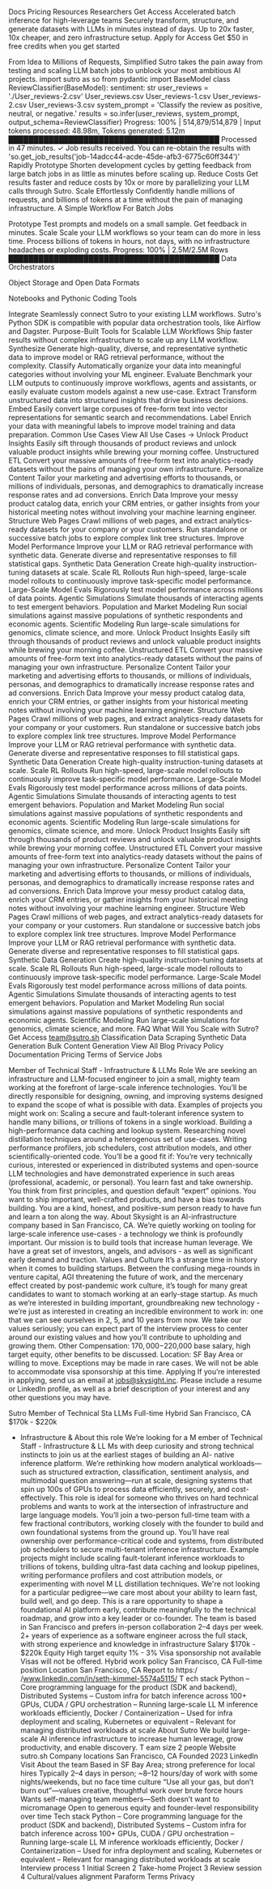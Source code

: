 Docs
Pricing
Resources
Researchers
Get Access
Accelerated batch inference for
high-leverage teams
Securely transform, structure, and generate datasets with LLMs in minutes instead of days. Up to 20x faster, 10x cheaper, and zero infrastructure setup.
Apply for Access
Get $50 in free credits when you get started

From Idea to Millions of Requests, Simplified
Sutro takes the pain away from testing and scaling LLM batch jobs to unblock your most ambitious AI projects.
import sutro as so
from pydantic import BaseModel
class ReviewClassifier(BaseModel):
    sentiment: str
user_reviews = './User_reviews-2.csv'
User_reviews.csv
User_reviews-1.csv
User_reviews-2.csv
User_reviews-3.csv
system_prompt = 'Classify the review as positive, neutral, or negative.'
results = so.infer(user_reviews, system_prompt, output_schema=ReviewClassifier)
Progress: 100% | 514,879/514,879 | Input tokens processed: 48.98m, Tokens generated: 5.12m
██████████████████████████████████████████
Processed in 47 minutes.
✓ Job results received. You can re-obtain the results with 'so.get_job_results('job-14adcc44-acde-45de-afb3-6775c60ff344')'
Rapidly Prototype
Shorten development cycles by getting feedback from large batch jobs in as little as minutes before scaling up.
Reduce Costs
Get results faster and reduce costs by 10x or more by parallelizing your LLM calls through Sutro.
Scale Effortlessly
Confidently handle millions of requests, and billions of tokens at a time without the pain of managing infrastructure.
A Simple Workflow For Batch Jobs

Prototype
Test prompts and models on a small sample. Get feedback in minutes.
Scale
Scale your LLM workflows so your team can do more in less time. Process billions of tokens in hours, not days, with no infrastructure headaches or exploding costs.
Progress: 100% | 2.5M/2.5M Rows
██████████████████████████████████████████
Data Orchestrators






Object Storage and Open Data Formats



Notebooks and Pythonic Coding Tools



Integrate
Seamlessly connect Sutro to your existing LLM workflows. Sutro's Python SDK is compatible with popular data orchestration tools, like Airflow and Dagster.
Purpose-Built Tools for Scalable LLM Workflows
Ship faster results without complex infrastructure to scale up any LLM workflow.
Synthesize
Generate high-quality, diverse, and representative synthetic data to improve model or RAG retrieval performance, without the complexity.
Classify
Automatically organize your data into meaningful categories without involving your ML engineer.
Evaluate
Benchmark your LLM outputs to continuously improve workflows, agents and assistants, or easily evaluate custom models against a new use-case.
Extract
Transform unstructured data into structured insights that drive business decisions.
Embed
Easily convert large corpuses of free-form text into vector representations for semantic search and recommendations.
Label
Enrich your data with meaningful labels to improve model training and data preparation.
Common Use Cases
View All Use Cases →
Unlock Product Insights
Easily sift through thousands of product reviews and unlock valuable product insights while brewing your morning coffee.
Unstructured ETL
Convert your massive amounts of free-form text into analytics-ready datasets without the pains of managing your own infrastructure.
Personalize Content
Tailor your marketing and advertising efforts to thousands, or millions of individuals, personas, and demographics to dramatically increase response rates and ad conversions.
Enrich Data
Improve your messy product catalog data, enrich your CRM entries, or gather insights from your historical meeting notes without involving your machine learning engineer.
Structure Web Pages
Crawl millions of web pages, and extract analytics-ready datasets for your company or your customers. Run standalone or successive batch jobs to explore complex link tree structures.
Improve Model Performance
Improve your LLM or RAG retrieval performance with synthetic data. Generate diverse and representative responses to fill statistical gaps.
Synthetic Data Generation
Create high-quality instruction-tuning datasets at scale.
Scale RL Rollouts
Run high-speed, large-scale model rollouts to continuously improve task-specific model performance.
 Large-Scale Model Evals
Rigorously test model performance across millions of data points.
Agentic Simulations
Simulate thousands of interacting agents to test emergent behaviors.
Population and Market Modeling
Run social simulations against massive populations of synthetic respondents and economic agents.
Scientific Modeling
Run large-scale simulations for genomics, climate science, and more.
Unlock Product Insights
Easily sift through thousands of product reviews and unlock valuable product insights while brewing your morning coffee.
Unstructured ETL
Convert your massive amounts of free-form text into analytics-ready datasets without the pains of managing your own infrastructure.
Personalize Content
Tailor your marketing and advertising efforts to thousands, or millions of individuals, personas, and demographics to dramatically increase response rates and ad conversions.
Enrich Data
Improve your messy product catalog data, enrich your CRM entries, or gather insights from your historical meeting notes without involving your machine learning engineer.
Structure Web Pages
Crawl millions of web pages, and extract analytics-ready datasets for your company or your customers. Run standalone or successive batch jobs to explore complex link tree structures.
Improve Model Performance
Improve your LLM or RAG retrieval performance with synthetic data. Generate diverse and representative responses to fill statistical gaps.
Synthetic Data Generation
Create high-quality instruction-tuning datasets at scale.
Scale RL Rollouts
Run high-speed, large-scale model rollouts to continuously improve task-specific model performance.
 Large-Scale Model Evals
Rigorously test model performance across millions of data points.
Agentic Simulations
Simulate thousands of interacting agents to test emergent behaviors.
Population and Market Modeling
Run social simulations against massive populations of synthetic respondents and economic agents.
Scientific Modeling
Run large-scale simulations for genomics, climate science, and more.
Unlock Product Insights
Easily sift through thousands of product reviews and unlock valuable product insights while brewing your morning coffee.
Unstructured ETL
Convert your massive amounts of free-form text into analytics-ready datasets without the pains of managing your own infrastructure.
Personalize Content
Tailor your marketing and advertising efforts to thousands, or millions of individuals, personas, and demographics to dramatically increase response rates and ad conversions.
Enrich Data
Improve your messy product catalog data, enrich your CRM entries, or gather insights from your historical meeting notes without involving your machine learning engineer.
Structure Web Pages
Crawl millions of web pages, and extract analytics-ready datasets for your company or your customers. Run standalone or successive batch jobs to explore complex link tree structures.
Improve Model Performance
Improve your LLM or RAG retrieval performance with synthetic data. Generate diverse and representative responses to fill statistical gaps.
Synthetic Data Generation
Create high-quality instruction-tuning datasets at scale.
Scale RL Rollouts
Run high-speed, large-scale model rollouts to continuously improve task-specific model performance.
 Large-Scale Model Evals
Rigorously test model performance across millions of data points.
Agentic Simulations
Simulate thousands of interacting agents to test emergent behaviors.
Population and Market Modeling
Run social simulations against massive populations of synthetic respondents and economic agents.
Scientific Modeling
Run large-scale simulations for genomics, climate science, and more.
FAQ
What Will You Scale with Sutro?
Get Access
team@sutro.sh
Classification
Data Scraping
Synthetic Data Generation
Bulk Content Generation
View All
Blog
Privacy Policy
Documentation
Pricing
Terms of Service
Jobs


Member of Technical Staff - Infrastructure & LLMs
Role
We are seeking an infrastructure and LLM-focused engineer to join a small, mighty team working at the forefront of large-scale inference technologies. You’ll be directly responsible for designing, owning, and improving systems designed to expand the scope of what is possible with data.
Examples of projects you might work on:
Scaling a secure and fault-tolerant inference system to handle many billions, or trillions of tokens in a single workload.
Building a high-performance data caching and lookup system.
Researching novel distillation techniques around a heterogenous set of use-cases.
Writing performance profilers, job schedulers, cost attribution models, and other scientifically-oriented code.
You’ll be a good fit if:
You’re very technically curious, interested or experienced in distributed systems and open-source LLM technologies and have demonstrated experience in such areas (professional, academic, or personal).
You learn fast and take ownership. 
You think from first principles, and question default “expert” opinions. 
You want to ship important, well-crafted products, and have a bias towards building.
You are a kind, honest, and positive-sum person ready to have fun and learn a ton along the way.
About 
Skysight is an AI-infrastructure company based in San Francisco, CA. We’re quietly working on tooling for large-scale inference use-cases - a technology we think is profoundly important. Our mission is to build tools that increase human leverage. 
We have a great set of investors, angels, and advisors - as well as significant early demand and traction.
Values and Culture
It’s a strange time in history when it comes to building startups. Between the confusing mega-rounds in venture capital, AGI threatening the future of work, and the mercenary effect created by post-pandemic work culture, it’s tough for many great candidates to want to stomach working at an early-stage startup. 
As much as we’re interested in building important, groundbreaking new technology - we’re just as interested in creating an incredible environment to work in: one that we can see ourselves in 2, 5, and 10 years from now. We take our values seriously; you can expect part of the interview process to center around our existing values and how you’ll contribute to upholding and growing them.
Other
Compensation: $170,000-$220,000 base salary, high target equity, other benefits to be discussed.
Location: SF Bay Area or willing to move. Exceptions may be made in rare cases.
We will not be able to accommodate visa sponsorship at this time.
Applying
If you’re interested in applying, send us an email at jobs@skysight.inc. Please include a resume or LinkedIn profile, as well as a brief description of your interest and any other questions you may have.


Sutro
Member of Technical Sta 
LLMs
Full-time Hybrid San Francisco, CA $170k - $220k
- Infrastructure &
About this role
We’re looking for a M
ember of Technical Staff - Infrastructure &
LL
Ms with deep
curiosity and strong technical instincts to join us at the earliest stages of building an AI-
native inference platform. We’re rethinking how modern analytical workloads—such as
structured extraction, classification, sentiment analysis, and multimodal question
answering—run at scale, designing systems that spin up 100s of GPUs to process data
efficiently, securely, and cost-effectively. This role is ideal for someone who thrives on
hard technical problems and wants to work at the intersection of infrastructure and
large language models. You’ll join a two-person full-time team with a few fractional
contributors, working closely with the founder to build and own foundational systems
from the ground up.
You’ll have real ownership over performance-critical code and systems, from
distributed job schedulers to secure multi-tenant inference infrastructure. Example
projects might include scaling fault-tolerant inference workloads to trillions of tokens,
building ultra-fast data caching and lookup pipelines, writing performance profilers and
cost attribution models, or experimenting with novel
M
LL
distillation techniques. We're
not looking for a particular pedigree—we care most about your ability to learn fast,
build well, and go deep. This is a rare opportunity to shape a foundational AI platform
early, contribute meaningfully to the technical roadmap, and grow into a key leader or
co-founder. The team is based in San Francisco and prefers in-person collaboration 2–4
days per week.
2+ years of experience
as a software engineer across the full stack, with strong experience and
knowledge in infrastructure
Salary
$170k - $220k
Equity
High target equity 1% - 3%
Visa sponsorship not available
Visas will not be offered.
Hybrid work policy
San Francisco, CA
Full-time position
Location
San Francisco, CA
Report to
https:/ /www.linkedin.com/in/seth-kimmel-5574a5115/
T ech stack
Python – Core programming language for the product (SDK and backend),
Distributed Systems – Custom infra for batch inference across 100+ GPUs, CUDA
/ GPU orchestration – Running large-scale
LL
M inference workloads efficiently,
Docker / Containerization – Used for infra deployment and scaling, Kubernetes or
equivalent – Relevant for managing distributed workloads at scale
About Sutro
We build large-scale AI inference infrastructure to increase human leverage, grow
productivity, and enable discovery.
T eam size
2 people
Website
sutro.sh
Company locations
San Francisco, CA
Founded
2023
LinkedIn
Visit
About the team
Based in SF Bay Area; strong preference for local hires
Typically 2–4 days in person; ~8–12 hours/day of work with some nights/weekends,
but no face time culture
“Use all your gas, but don’t burn out”—values creative, thoughtful work over brute
force hours
Wants self-managing team members—Seth doesn’t want to micromanage
Open to generous equity and founder-level responsibility over time
Tech stack
Python – Core programming language for the product (SDK and backend), Distributed
Systems – Custom infra for batch inference across 100+ GPUs, CUDA / GPU
orchestration – Running large-scale
LL
M inference workloads efficiently, Docker /
Containerization – Used for infra deployment and scaling, Kubernetes or equivalent –
Relevant for managing distributed workloads at scale
Interview process
1 Initial Screen
2 Take-home Project
3 Review session
4 Cultural/values alignment
Paraform
Terms
Privacy